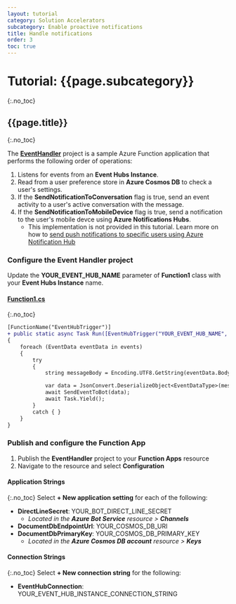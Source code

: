 ```yaml
---
layout: tutorial
category: Solution Accelerators
subcategory: Enable proactive notifications
title: Handle notifications
order: 3
toc: true
---
```


# Tutorial: {{page.subcategory}}
{:.no_toc}
## {{page.title}}
{:.no_toc}

The [**EventHandler**]({{site.repo}}/tree/master/samples/csharp/clients/event-handler.function-app) project is a sample Azure Function application that performs the following order of operations:
1. Listens for events from an **Event Hubs Instance**.
1. Read from a user preference store in **Azure Cosmos DB** to check a user's settings.
1. If the **SendNotificationToConversation** flag is true, send an event activity to a user's active conversation with the message.
1. If the **SendNotificationToMobileDevice** flag is true, send a notification to the user's mobile devce using **Azure Notifications Hubs**.
   - This implementation is not provided in this tutorial. Learn more on how to [send push notifications to specific users using Azure Notification Hub](https://docs.microsoft.com/en-us/azure/notification-hubs/notification-hubs-aspnet-backend-ios-apple-apns-notification) 

### Configure the Event Handler project
Update the **YOUR_EVENT_HUB_NAME** parameter of **Function1** class with your **Event Hubs Instance** name.

#### [Function1.cs]({{site.repo}}/tree/master/samples/csharp/clients/event-handler.function-app/Function1.cs)
{:.no_toc}

```diff
[FunctionName("EventHubTrigger")]
+ public static async Task Run([EventHubTrigger("YOUR_EVENT_HUB_NAME", Connection = "EventHubConnection")] EventData[] events, ILogger log)
{
    foreach (EventData eventData in events)
    {
        try
        {
            string messageBody = Encoding.UTF8.GetString(eventData.Body.Array, eventData.Body.Offset, eventData.Body.Count);

            var data = JsonConvert.DeserializeObject<EventDataType>(messageBody);
            await SendEventToBot(data);
            await Task.Yield();
        }
        catch { }
    }
}
```

### Publish and configure the Function App

1. Publish the **EventHandler** project to your **Function Apps** resource
1. Navigate to the resource and select **Configuration**

#### Application Strings
{:.no_toc}
Select **+ New application setting** for each of the following:
- **DirectLineSecret**: YOUR_BOT_DIRECT_LINE_SECRET
    - *Located in the **Azure Bot Service** resource > **Channels***
- **DocumentDbEndpointUrl**: YOUR_COSMOS_DB_URI 
- **DocumentDbPrimaryKey**: YOUR_COSMOS_DB_PRIMARY_KEY 
    - *Located in the **Azure Cosmos DB account** resource > **Keys***

#### Connection Strings
{:.no_toc}
Select **+ New connection string** for the following:
- **EventHubConnection**: YOUR_EVENT_HUB_INSTANCE_CONNECTION_STRING